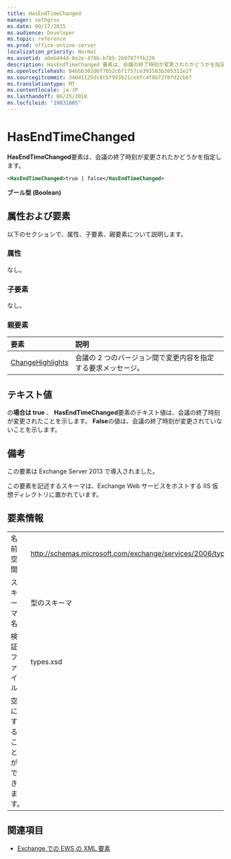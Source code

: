 ```yaml
---
title: HasEndTimeChanged
manager: sethgros
ms.date: 09/17/2015
ms.audience: Developer
ms.topic: reference
ms.prod: office-online-server
localization_priority: Normal
ms.assetid: a0eb444d-8e2e-478b-b785-2b9787ffb226
description: HasEndTimeChanged 要素は、会議の終了時刻が変更されたかどうかを指定します。
ms.openlocfilehash: 046bb302d6f7052c6f1757ce393583b305311e2f
ms.sourcegitcommit: 34041125dc8c5f993b21cebfc4f8b72f0fd2cb6f
ms.translationtype: MT
ms.contentlocale: ja-JP
ms.lasthandoff: 06/25/2018
ms.locfileid: "19831805"
---
```

# <a name="hasendtimechanged"></a>HasEndTimeChanged

**HasEndTimeChanged**要素は、会議の終了時刻が変更されたかどうかを指定します。 
  
```XML
<HasEndTimeChanged>true | false</HasEndTimeChanged>
```

 **ブール型 (Boolean)**
## <a name="attributes-and-elements"></a>属性および要素

以下のセクションで、属性、子要素、親要素について説明します。
  
### <a name="attributes"></a>属性

なし。
  
### <a name="child-elements"></a>子要素

なし。
  
### <a name="parent-elements"></a>親要素

|**要素**|**説明**|
|:-----|:-----|
|[ChangeHighlights](changehighlights.md) <br/> |会議の 2 つのバージョン間で変更内容を指定する要求メッセージ。  <br/> |
   
## <a name="text-value"></a>テキスト値

の**場合は true** 、 **HasEndTimeChanged**要素のテキスト値は、会議の終了時刻が変更されたことを示します。 **False**の値は、会議の終了時刻が変更されていないことを示します。 
  
## <a name="remarks"></a>備考

この要素は Exchange Server 2013 で導入されました。
  
この要素を記述するスキーマは、Exchange Web サービスをホストする IIS 仮想ディレクトリに置かれています。
  
## <a name="element-information"></a>要素情報

|||
|:-----|:-----|
|名前空間  <br/> |http://schemas.microsoft.com/exchange/services/2006/types  <br/> |
|スキーマ名  <br/> |型のスキーマ  <br/> |
|検証ファイル  <br/> |types.xsd  <br/> |
|空にすることができます。  <br/> ||
   
## <a name="see-also"></a>関連項目



- [Exchange での EWS の XML 要素](ews-xml-elements-in-exchange.md)

